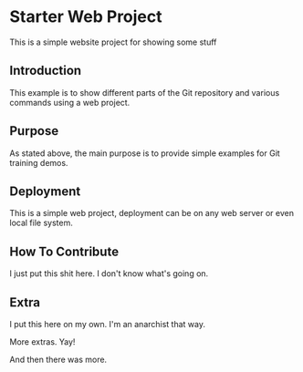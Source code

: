 # Starter Web Project

This is a simple website project for showing some stuff

## Introduction

This example is to show different parts of the Git repository and various commands using a web project.

## Purpose

As stated above, the main purpose is to provide simple examples for Git training demos.

## Deployment

This is a simple web project, deployment can be on any web server or even local file system.

## How To Contribute

I just put this shit here.  I don't know what's going on.

## Extra

I put this here on my own.  I'm an anarchist that way.

More extras.  Yay!

And then there was more.